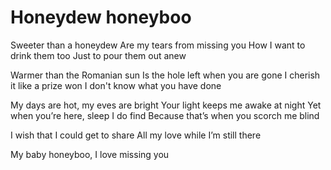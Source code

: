 
# Honeydew honeyboo
Sweeter than a honeydew
Are my tears from missing you
How I want to drink them too
Just to pour them out anew

Warmer than the Romanian sun
Is the hole left when you are gone
I cherish it like a prize won
I don't know what you have done

My days are hot, my eves are bright
Your light keeps me awake at night
Yet when you’re here, sleep I do find
Because that’s when you scorch me blind

I wish that I could get to share
All my love while I’m still there

My baby honeyboo, I love missing you